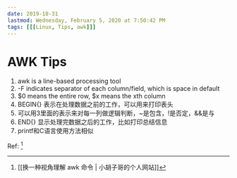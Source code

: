 ```yaml
---
date: 2019-10-31
lastmod: Wednesday, February 5, 2020 at 7:50:42 PM
tags: [[[Linux, Tips, awk]]]
---
```

# AWK Tips

1. awk is a line-based processing tool
2. -F indicates separator of each column/field, which is space in default
3. $0 means the entire row, $x means the xth column
4. BEGIN{} 表示在处理数据之前的工作，可以用来打印表头
5. 可以用3里面的表示来对每一列做逻辑判断，~是包含，!是否定，&&是与
6. END{} 显示处理完数据之后的工作，比如打印总结信息
7. printf和C语言使用方法相似



Ref: [^B48E31052FAB]


[^B48E31052FAB]: [[换一种视角理解 awk 命令 | 小胡子哥的个人网站]]
